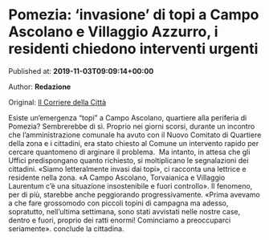 
# Pomezia: ‘invasione’ di topi a Campo Ascolano e Villaggio Azzurro, i residenti chiedono interventi urgenti

Published at: **2019-11-03T09:09:14+00:00**

Author: **Redazione**

Original: [Il Corriere della Città](https://www.ilcorrieredellacitta.com/news/pomezia-invasione-di-topi-a-campo-ascolano-e-villaggio-azzurro-i-residenti-chiedono-interventi-urgenti.html)

Esiste un’emergenza “topi” a Campo Ascolano, quartiere alla periferia di Pomezia? Sembrerebbe di sì. Proprio nei giorni scorsi, durante un incontro che l’amministrazione comunale ha avuto con il Nuovo Comitato di Quartiere della zona e i cittadini, era stato chiesto al Comune un intervento rapido per cercare quantomeno di arginare il problema. 
Ma intanto, in attesa che gli Uffici predispongano quanto richiesto, si moltiplicano le segnalazioni dei cittadini. «Siamo letteralmente invasi dai topi», ci racconta una lettrice e residente nella zona. «A Campo Ascolano, Torvaianica e Villaggio Laurentum c’è una situazione insostenibile e fuori controllo».
Il fenomeno, per di più, starebbe anche peggiorando progressivamente. «Prima avevamo a che fare grossomodo con piccoli topini di campagna ma adesso, sopratutto, nell’ultima settimana, sono stati avvistati nelle nostre case, dentro e fuori, proprio dei ratti enormi! Cominciamo a preoccuparci seriamente». conclude la cittadina.
